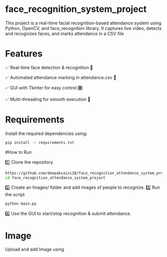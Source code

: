 # face_recognition_system_project

This project is a real-time facial recognition-based attendance system using Python,
OpenCV, and face_recognition library. It captures live video, detects and recognizes faces, 
and marks attendance in a CSV file

# Features
✅ Real-time face detection & recognition 🎥

✅ Automated attendance marking in attendance.csv 📄

✅ GUI with Tkinter for easy control 🎛️

✅ Multi-threading for smooth execution 🚀

# Requirements
Install the required dependencies using:

```sh
pip install -r requirements.txt
```
#How to Run

1️⃣ Clone the repository

```sh
https://github.com/deepaksaini28/face_recognition_attendance_system_project.git
cd face_recognition_attendance_system_project
```
2️⃣ Create an Images/ folder and add images of people to recognize.
3️⃣ Run the script
```sh
python main.py
```
4️⃣ Use the GUI to start/stop recognition & submit attendance.

# Image
Upload and add Image using



